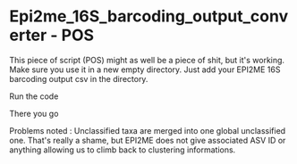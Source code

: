 # Epi2me_16S_barcoding_output_converter - POS
This piece of script (POS) might as well be a piece of shit, but it's working. 
Make sure you use it in a new empty directory. 
Just add your EPI2ME 16S barcoding output csv in the directory. 

Run the code

There you go

Problems noted : Unclassified taxa are merged into one global unclassified one.
That's really a shame, but EPI2ME does not give associated ASV ID or anything allowing us to climb back to clustering informations. 

